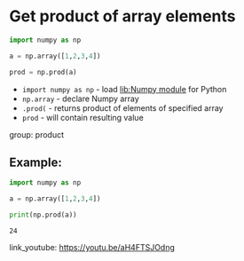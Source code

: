 # Get product of array elements

```python
import numpy as np 

a = np.array([1,2,3,4])

prod = np.prod(a)
```

- `import numpy as np` - load [lib:Numpy module](/python-numpy/how-to-install-python-numpy-lib) for Python
- `np.array` - declare Numpy array
- `.prod(` - returns product of elements of specified array
- `prod` - will contain resulting value

group: product

## Example: 
```python
import numpy as np 

a = np.array([1,2,3,4])

print(np.prod(a))
```
```
24

```

link_youtube: https://youtu.be/aH4FTSJOdng
